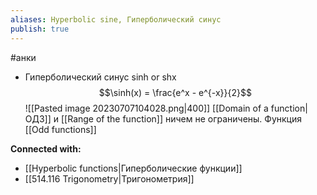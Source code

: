 ```yaml
---
aliases: Hyperbolic sine, Гиперболический синус
publish: true
---
```

#анки


- Гиперболический синус sinh or shx 
  $$\sinh(x) = \frac{e^x - e^{-x}}{2}$$
  ![[Pasted image 20230707104028.png|400]]
  [[Domain of a function|ОДЗ]] и [[Range of the function]] ничем не ограничены. Функция [[Odd functions]]
  













**Connected with:**
- [[Hyperbolic functions|Гиперболические функции]]
- [[514.116 Trigonometry|Тригонометрия]]

